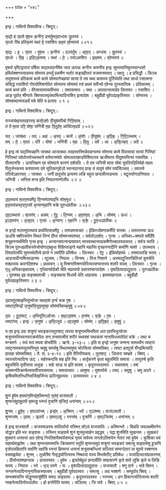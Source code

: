 +++
title = "०४८"

+++


इन्द्रः। गाथिनो विश्वामित्रः। त्रिष्टुप्।

स॒द्यो ह॑ जा॒तो वृ॑ष॒भः क॒नीनः॒ प्रभ॑र्तुमाव॒दन्ध॑सः सु॒तस्य॑ ।  
सा॒धोः पि॑ब प्रतिका॒मं यथा॑ ते॒ रसा॑शिरः प्रथ॒मं सो॒म्यस्य॑ ॥ ०१॥

स॒द्यः । ह॒ । जा॒तः । वृ॒ष॒भः । क॒नीनः॑ । प्रऽभ॑र्तुम् । आ॒व॒त् । अन्ध॑सः । सु॒तस्य॑ ।  
सा॒धोः । पि॒ब॒ । प्र॒ति॒ऽका॒मम् । यथा॑ । ते॒ । रस॑ऽआशिरः । प्र॒थ॒मम् । सो॒म्यस्य॑ ॥

वृषभो वृष्टिद्वारापां वर्षिता सद्यस्तदानीमेव जात उत्पन्नः कनीनः कमनीय इन्द्रः सुतस्याभिषुतस्यान्धसो हविर्लक्शणस्यान्नस्य सोमस्य प्रभर्तुं प्रकर्षेण भर्तारं सङ्ग्रहीतारं यजमानमावत् । रक्षतु । ह प्रसिद्धौ । किञ्च तादृशस्त्वं प्रतिकामं कामे कामे सोमपानेच्छायां सत्यां ते तव यथा कामस्य पूर्तिर्भवति तथा साधो रसात्मना संसिद्धं रसाशिरो गोपयोमिश्रणोपेतं सोम्यस्य सोममयं रसं प्रथमं सर्वेभ्यो एवेभ्यः पुरस्तात्पिब । प्रतिकामम् । कामं कामं प्रति । वीप्सायामाव्ययीभावः । समासस्वरः । यथा । अपादान्तत्वादेव लित्स्वरः । रसाशिरः । आङ् पूर्वात् श्रीणातेः क्विप्यपस्पृधेथामित्यादिनाशिर् इत्यादेशः । बहुव्रीहौ पूर्वपदप्रकृतिस्वरः । सोम्यस्य । सोमशब्दान्मयडर्थे मये चेति य प्रत्ययः ॥ १ ॥

इन्द्रः। गाथिनो विश्वामित्रः। त्रिष्टुप्।

यज्जाय॑था॒स्तदह॑रस्य॒ कामें॒ऽशोः पी॒यूष॑मपिबो गिरि॒ष्ठाम् ।  
तं ते॑ मा॒ता परि॒ योषा॒ जनि॑त्री म॒हः पि॒तुर्दम॒ आसि॑ञ्च॒दग्रे॑ ॥ ०२॥

यत् । जाय॑थाः । तत् । अहः॑ । अ॒स्य॒ । कामे॑ । अं॒शोः । पी॒यूष॑म् । अ॒पि॒बः॒ । गि॒रि॒ऽस्थाम् ।  
तम् । ते॒ । मा॒ता । परि॑ । योषा॑ । जनि॑त्री । म॒हः । पि॒तुः । दमे॑ । आ । अ॒सि॒ञ्च॒त् । अग्रे॑ ॥

हे इन्द्र त्वं यद्यस्मिन्नहनि जायथा आजायथाः तदहस्तस्मिन्नेवाहन्यस्य सोमस्य कामे पिपासायां सत्यां गिरिष्ठां गिरिस्थां पर्वतोस्योच्चस्थाने वर्तमानमंशोः सोमलताखण्डविशिष्टस्य ऋजीषस्य पीयुशमभिनवं रसमपिबः । पीतवानसि । उत्पत्तिक्षण एव सोमपाने कारणं दर्शयति । ते तव जनित्री माता योषा युवतिरदितिर्महो महतः पितुर्जनकस्य कश्यपस्य दमे सूतिकागृहेऽग्रे स्तन्यदानात् प्राक् तं तादृषं सोमं पर्यासिञ्चत् । तवास्ये परितोऽक्षारयत् । जायथाः । जनी प्रादुर्भाव इत्यस्य लङि बहुलं छन्दसीत्यडभावः । यद्वृत्तयोगादनिघातः । जनित्री । जनिता मन्त्र इति निपातनाण्णेर्लोपः ॥ २ ॥

इन्द्रः। गाथिनो विश्वामित्रः। त्रिष्टुप्।

उ॒प॒स्थाय॑ मा॒तर॒मन्न॑मैट्ट ति॒ग्मम॑पश्यद॒भि सोम॒मूधः॑ ।  
प्र॒या॒वय॑न्नचर॒द्गृत्सो॑ अ॒न्यान्म॒हानि॑ चक्रे पुरु॒धप्र॑तीकः ॥ ०३॥

उ॒प॒ऽस्थाय॑ । मा॒तर॑म् । अन्न॑म् । ऐ॒ट्ट॒ । ति॒ग्मम् । अ॒प॒श्य॒त् । अ॒भि । सोम॑म् । ऊधः॑ ।  
प्र॒ऽय॒वय॑न् । अ॒च॒र॒त् । गृत्सः॑ । अ॒न्यान् । म॒हानि॑ । च॒क्रे॒ । पु॒रु॒धऽप्र॑तीकः ॥

स इन्द्रो मातरमुपस्थाय प्रार्थयित्वान्नमैट्ट । तामन्नमयाचत । ईळिरध्येषणाकर्मेति यास्कः । ततस्तस्या ऊध ऊधसि क्शीररूपेण स्थितं तिग्मं दीप्तं सोममभ्यपश्यत् । सर्वतोऽदर्शत् । गृत्सः । अभिका~क्श्यते सर्वैर्देवैः शत्रुहननार्थमिति गृत्स इन्द्रः । अन्यान्सपत्नान्प्रयवयन् स्वस्वस्थानात्प्रकर्षेणोच्चालयन्नचरत् । सर्वत्र चरति । किञ्च पुरुधप्रतीकस्तेजोयोगाद्बहुधा विक्षिप्ताङ्गो महानि महान्ति वृत्रहननादीनि कर्माणि चक्ते । उपस्थाय । तिश्ठतेर्ल्यपि घुमास्थेतीत्वे प्राप्ते न ल्यपीति प्रतिषेधः । लित्स्वरः । ऐट्ट । ईळिर्याज्ञार्थः । तस्माल्लङि रूपम् । आडजादीनामित्याडागमः । ष्टुत्वम् । निघातः । तिग्मम् । तिज निशाने । अस्माद्युजिरुचितिजां कुश्चेति मक्प्रत्ययः कवर्गादेशश्च । प्रयवयन् । यु मिश्रणामिश्रणयोरित्यस्यण्यन्तस्य शतरि रूपम् । लित्स्वरः । गृत्सः । गृधु अभिकाङ्क्षायाम् । गृधिपण्य़ोर्दकौ चेति सप्रत्ययो दकारश्चान्तादेशः । वृषादित्वादाद्युदात्तः । पुरुधप्रतीकः । पुरुशब्द इह सङ्ख्यावाची । सङ्ख्याया विधार्थे धेति धाप्रत्ययः । ह्रस्वश्छान्दसः । बहुव्रीहौ पूर्वपदप्रकृतिस्वरः ॥ ३ ॥

इन्द्रः। गाथिनो विश्वामित्रः। त्रिष्टुप्।

उ॒ग्रस्तु॑रा॒षाळ॒भिभू॑त्योजा यथाव॒शं त॒न्वं॑ चक्र ए॒षः ।  
त्वष्टा॑र॒मिन्द्रो॑ ज॒नुषा॑भि॒भूया॒मुष्या॒ सोम॑मपिबच्च॒मूषु॑ ॥ ०४॥

उ॒ग्रः । तु॒रा॒षाट् । अ॒भिभू॑तिऽओजाः । य॒था॒ऽव॒शम् । त॒न्व॑म् । च॒क्रे॒ । ए॒षः ।  
त्वष्टा॑रम् । इन्द्रः॑ । ज॒नुषा॑ । अ॒भि॒ऽभूय॑ । आ॒ऽमुष्य॑ । सोम॑म् । अ॒पि॒ब॒त् । च॒मूषु॑ ॥

य एष इन्द्र उग्रः शत्रूणां भयङ्करस्तुराषाट् त्वरया शत्रूणामभिभविता अत एवाभिभूत्योजाः शत्रूणामभिभवनपराक्रमोपेतः सन् तन्वमात्मीयं शरीरं यथावशं यथाकामं नानाविधरूपोपेतं चक्रे । तथा च मन्त्रवर्णः । रूपं रूपं मघवा बोभवीति । ऋग्वे. ३-५३-८ । इति स इन्द्रो जनुषा जन्मना सामर्थ्येन त्वष्टारं त्वष्टृनामकमसुरमभिभूय चमूषु चमसेषु स्थितमामुष्य चोरयित्वा सोममपिबत् । त्वष्टा हतपुत्रो वीन्द्रमित्यादि प्रासहा सोममपिबत् । तै. सं. २-४-१२ । इति तैत्तिरीयकम् । तुराषाट् । ञित्वरा सम्भ्रमे । क्विप् । ज्वरत्वरेत्यादिना ऊट् । सहेश्चन्दसि सह इति ण्विः । कर्तृकरणे कृता बहुलमिति समासः । तत्पुरुषे कृति बहुलमिति तृतीयाया अलुक् । सहेः साडः स इति षत्वम् । कृदुत्तरपदस्वरः । यथावशम् । वशं काममनतिक्रम्येत्यव्ययीभावसमासः । समासस्वरः । आमुष्य । मुशस्तेये । ल्यप् । चमूशु । चमु अदने । कृषिचमितनिधनिसर्जिखर्जिभ्य ऊरित्यूप्रत्ययः । प्रत्ययस्वरः ॥ ४ ॥

इन्द्रः। गाथिनो विश्वामित्रः। त्रिष्टुप्।

शु॒नं हु॑वेम म॒घवा॑न॒मिन्द्र॑म॒स्मिन्भरे॒ नृत॑मं॒ वाज॑सातौ ।  
शृ॒ण्वन्त॑मु॒ग्रमू॒तये॑ स॒मत्सु॒ घ्नन्तं॑ वृ॒त्राणि॑ सं॒जितं॒ धना॑नाम् ॥ ०५॥

शु॒नम् । हु॒वे॒म॒ । म॒घऽवा॑नम् । इन्द्र॑म् । अ॒स्मिन् । भरे॑ । नृऽत॑मम् । वाज॑ऽसातौ ।  
शृ॒ण्वन्त॑म् । उ॒ग्रम् । ऊ॒तये॑ । स॒मत्ऽसु॑ । घ्नन्त॑म् । वृ॒त्राणि॑ । स॒म्ऽजित॑म् । धना॑नाम् ॥

हे इन्द्र वाजसातौ । वाजस्यान्नस्य सातिर्लाभो यस्मिन् सोऽयं वाजसातिः । अस्मिन्भरे । बिभ्रति जयलक्ष्मीमनेन योद्धार इति भरः सङ्ग्रामः । तस्मिन् सङ्ग्रामे शुनं शूनमुत्साहेन प्रवृद्धम् । यद्वा शुनमिति सुखनाम । सुखकरं षुघवानं धनवन्तं अत एवेन्द्रं निरतिशयैश्वर्यसम्पन्नं नृतमं सर्वस्य जगतोऽतिशयेन नेतारं त्वां हुवेम । कुशिका वयं यज्ञार्थमाह्वयेम । तथा शृण्वन्तमस्माभिः क्रियमाणां स्तुतिं शृण्वन्तमुग्रं शत्रूणां भयङ्करं समत्सु सङ्ग्रामेशु व्रुत्राणि वृत्रोपलक्षितानि सर्वाणि रक्षांसि घ्नन्तं हिम्सन्तं धनानां शत्रुसम्बन्धिनां सञ्जितं सम्यग्देतारं ता मूतये रक्शणाय वयमाह्वयेवा । शुनम् । तुओश्वि गैत्वृद्ध्योरित्यस्य निष्थायां यस्य विभाषेतीट् प्रतिषेधः । यजादित्वात्संप्रसारणम् । दीर्घाभावश्छान्दसः । प्रत्ययस्वरः । हुवेम । ह्वयतेर्बहुलं छन्दसीति सम्प्रसारणे कृते शपो लुकि कृते च लिङि रूपम् । निघातः । भरे । भृञ् भरणे । घः । वृशादित्वादाद्युदात्तः । वाजसातौ । षणु दाने । भावे क्तिन् । जनसनेत्यादिनानुनासिकस्यात्वम् । बहुव्रीहौ पूर्वपदस्वरः । समत्सु । अद भक्शणे । सम्पूर्वात् क्विप् । सम्भक्शयन्ति योद्धॄणामायूंषीति समदः सङ्ग्रामाः । कृदुत्तरपदस्वरः । घ्नन्तम् । हन हिंसागत्योरित्यस्य शतरि गमहनेत्यादिनोपधालोपः । हो हन्तेरिति घत्वम् । सञितम् । जि जये । क्विप् ॥ ५ ॥